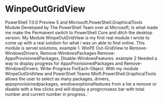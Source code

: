 # WinpeOutGridView
PowerShell 7.0.0 Preview 5 and Microsoft.PowerShell.GraphicalTools Module Developed by The PowerShell Team over at Microsoft, Is what made me make  the Permanent switch to PowerShell Core and ditch the desktop version. My Module WinpeOutGridView is my first real module I wrote to come up with a real solution for what i was un able to find online. This module is servel solutions,  example 1. WinPE Out-GridView to Remove-WindowsDrivers, Remove-WindowsPackages Remove-AppxProvisionedPackages, Disable-WindowsFeatures.  example 2 Needed a way to display progress for AppxProvisionedPackages and  Remove-WindowsDrivers. Write-Progress ForEach-Object. With my module WinpeOutGridView and PowerShell Teams Mioft.PowerShell.GraphicalTools allows the user to select as many packages, drivers, appxprovisionedpackages,  windowsoptionalfeatures from a list a remove or disable with a few clicks and will display a progrcrosess bar with total number and current number in progress..'
